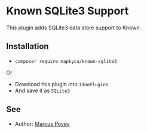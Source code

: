 # Known SQLite3 Support

This plugin adds SQLite3 data store support to Known.

## Installation

* ```composer require mapkyca/known-sqlite3```

Or

* Download this plugin into ```IdnoPlugins```
* And save it as ```SQLite3```

## See

* Author: [Marcus Povey](https://www.marcus-povey.co.uk)